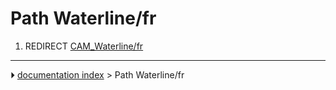 # Path Waterline/fr
1.  REDIRECT [CAM_Waterline/fr](CAM_Waterline/fr.md)



---
⏵ [documentation index](../README.md) > Path Waterline/fr
